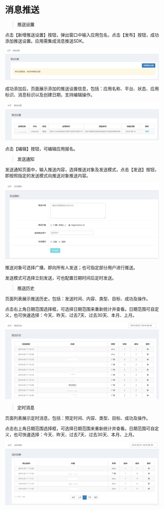 # 消息推送

> **推送设置**

点击【新增推送设置】按钮，弹出窗口中输入应用包名，点击【发布】按钮，成功添加推送设置。应用需集成消息推送SDK。

![](/assets/消息推送1.png)

成功添加后，页面展示添加的推送设置信息，包括：应用名称、平台、状态、应用标识、消息标识以及创建日期，支持编辑操作。

![](/assets/消息推送2.png)

点击【编辑】按钮，可编辑应用报名。

> **发送通知**

发送通知页面中，输入推送内容，选择推送对象及发送模式，点击【发送】按钮，即按照指定的发送模式向推送对象推送内容。

![](/assets/消息推送3.png)

推送对象可选择广播，即向所有人发送；也可指定部分用户进行推送。

发送模式可选择立刻发送，可也配置日期时间后定时发送。

> **推送历史**

页面列表展示推送历史，包括：发送时间、内容、类型、目标、成功及操作。

点击右上角日期范围选择框，可选择日期范围来重新统计并查看。日期范围可自定义，也可快速选择：今天、昨天、过去7天、过去30天、本月、上月。

![](/assets/消息推送4.png)

> **定时消息**

页面列表展示定时消息，包括：预定时间、内容、类型、目标、成功及操作。

点击右上角日期范围选择框，可选择日期范围来重新统计并查看。日期范围可自定义，也可快速选择：今天、昨天、过去7天、过去30天、本月、上月。

![](/assets/消息推送5.png)






